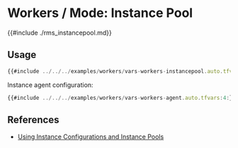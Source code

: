 # Workers / Mode: Instance Pool

{{#include ./rms_instancepool.md}}

## Usage

```javascript
{{#include ../../../examples/workers/vars-workers-instancepool.auto.tfvars:4:}}
```

Instance agent configuration:
```javascript
{{#include ../../../examples/workers/vars-workers-agent.auto.tfvars:4:}}
```

## References
* [Using Instance Configurations and Instance Pools](https://docs.oracle.com/en-us/iaas/Content/Compute/Concepts/instancemanagement.htm)
